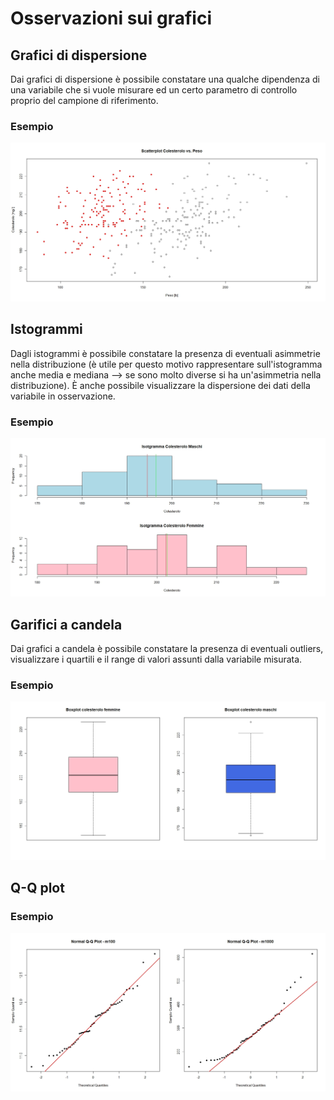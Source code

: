 # Osservazioni sui grafici

## Grafici di dispersione
Dai grafici di dispersione è possibile constatare una qualche dipendenza di una variabile che si vuole misurare ed un certo parametro di controllo proprio del campione di riferimento.

### Esempio
<div align="center"><img src="img/Colesterolo_dispersione.jpeg"/></div>

## Istogrammi
Dagli istogrammi è possibile constatare la presenza di eventuali asimmetrie nella distribuzione (è utile per questo motivo rappresentare sull'istogramma anche media e mediana --> se sono molto diverse si ha un'asimmetria nella distribuzione). È anche possibile visualizzare la dispersione dei dati della variabile in osservazione.

### Esempio
<div align="center"><img src="img/Colesterolo_istogramma.jpeg"/></div>

## Garifici a candela
Dai grafici a candela è possibile constatare la presenza di eventuali outliers, visualizzare i quartili e il range di valori assunti dalla variabile misurata.

### Esempio
<div align="center"><img src="img/Colesterolo_boxplot.jpeg"/></div>

## Q-Q plot

### Esempio
<div align="center"><img src="img/Q-Q.jpeg"/></div>
